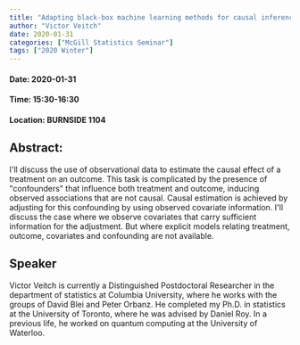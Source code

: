 ```yaml
---
title: "Adapting black-box machine learning methods for causal inference"
author: "Victor Veitch"
date: 2020-01-31
categories: ["McGill Statistics Seminar"]
tags: ["2020 Winter"]
---
```


#### Date: 2020-01-31
#### Time: 15:30-16:30
#### Location: BURNSIDE 1104

## Abstract:

I'll discuss the use of observational data to estimate the causal effect of a treatment on an outcome.
This task is complicated by the presence of "confounders" that influence both treatment and outcome, inducing
observed associations that are not causal. Causal estimation is achieved by adjusting for this confounding by
using observed covariate information. I'll discuss the case where we observe covariates that carry
sufficient information for the adjustment. But where explicit models relating treatment, outcome, covariates and 
confounding are not available.
 
## Speaker

Victor Veitch is currently a Distinguished Postdoctoral Researcher in the department of statistics at Columbia University, where he works with the groups of David Blei and Peter Orbanz. He completed my Ph.D. in statistics at the University of Toronto, where he was advised by Daniel Roy. In a previous life, he worked on quantum computing at the University of Waterloo.
